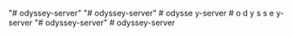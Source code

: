"# odyssey-server" 
"# odyssey-server" 
#   o d y s s e y - s e r v e r 
 
 #   o d y s s e y - s e r v e r 
 
 "# odyssey-server" 
#   o d y s s e y - s e r v e r 
 
 
